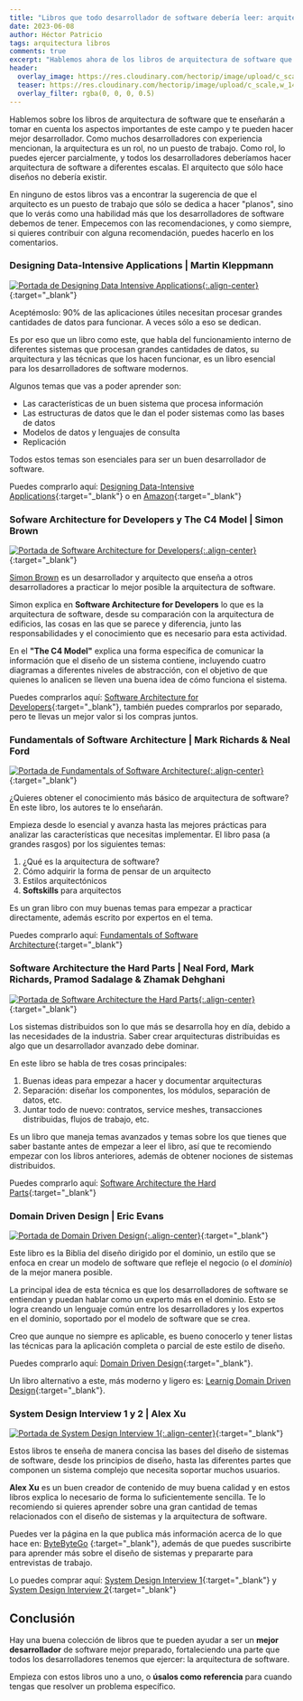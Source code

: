 ```yaml
---
title: "Libros que todo desarrollador de software debería leer: arquitectura"
date: 2023-06-08
author: Héctor Patricio
tags: arquitectura libros
comments: true
excerpt: "Hablemos ahora de los libros de arquitectura de software que te pueden ayudar a destacar en tu carrera como desarrollador de software."
header:
  overlay_image: https://res.cloudinary.com/hectorip/image/upload/c_scale,w_1400/v1639259084/markus-spiske-Y8R6_97_6Ps-unsplash_jlidn6.jpg
  teaser: https://res.cloudinary.com/hectorip/image/upload/c_scale,w_1400/v1639259084/markus-spiske-Y8R6_97_6Ps-unsplash_jlidn6.jpg
  overlay_filter: rgba(0, 0, 0, 0.5)
---
```


Hablemos sobre los libros de arquitectura de software que te enseñarán a tomar en cuenta los aspectos importantes de este campo y te pueden hacer mejor desarrollador. Como muchos desarrolladores con experiencia mencionan, la arquitectura es un rol, no un puesto de trabajo. Como rol, lo puedes ejercer parcialmente, y todos los desarrolladores deberíamos hacer arquitectura de software a diferentes escalas. El arquitecto que sólo hace diseños no debería existir.

En ninguno de estos libros vas a encontrar la sugerencia de que el arquitecto es un puesto de trabajo que sólo se dedica a hacer "planos", sino que lo verás como una habilidad más que los desarrolladores de software debemos de tener. Empecemos con las recomendaciones, y como siempre, si quieres contribuir con alguna recomendación, puedes hacerlo en los comentarios.

### Designing Data-Intensive Applications | Martin Kleppmann

[![Portada de Designing Data Intensive Applications](https://res.cloudinary.com/hectorip/image/upload/c_scale,w_400/v1685729621/Screen_Shot_2023-06-02_at_12.13.03_ws9bgp.png){:.align-center}](https://www.oreilly.com/library/view/designing-data-intensive-applications/9781491903063/){:target="_blank"}

Aceptémoslo: 90% de las aplicaciones útiles necesitan procesar grandes cantidades de datos para funcionar. A veces sólo a eso se dedican.

Es por eso que un libro como este, que habla del funcionamiento interno de diferentes sistemas que procesan grandes cantidades de datos, su arquitectura y las técnicas que los hacen funcionar, es un libro esencial para los desarrolladores de software modernos.

Algunos temas que vas a poder aprender son:

- Las características de un buen sistema que procesa información
- Las estructuras de datos que le dan el poder sistemas como las bases de datos
- Modelos de datos y lenguajes de consulta
- Replicación

Todos estos temas son esenciales para ser un buen desarrollador de software.

Puedes comprarlo aquí: [Designing Data-Intensive Applications](https://www.oreilly.com/library/view/designing-data-intensive-applications/9781491903063/){:target="_blank"} o en [Amazon](https://www.amazon.com.mx/Designing-Data-Intensive-Applications-Reliable-Maintainable/dp/1449373321){:target="_blank"}

### Sofware Architecture for Developers y The C4 Model | Simon Brown

[![Portada de Software Architecture for Developers](https://res.cloudinary.com/hectorip/image/upload/c_scale,w_400/v1685744265/s_hero2x_h5emvj.png){:.align-center}](https://softwarearchitecturefordevelopers.com/){:target="_blank"}

[Simon Brown](https://simonbrown.je/) es un desarrollador y arquitecto que enseña a otros desarrolladores a practicar lo mejor posible la arquitectura de software.

Simon explica en **Software Architecture for Developers** lo que es la arquitectura de software, desde su comparación con la arquitectura de edificios, las cosas en las que se parece y diferencia, junto las responsabilidades y el conocimiento que es necesario para esta actividad.

En el **"The C4 Model"** explica una forma específica de comunicar la información que el diseño de un sistema contiene, incluyendo cuatro diagramas a diferentes niveles de abstracción, con el objetivo de que quienes lo analicen se lleven una buena idea de cómo funciona el sistema.

Puedes comprarlos aquí: [Software Architecture for Developers](https://leanpub.com/b/software-architecture){:target="_blank"}, también puedes comprarlos por separado, pero te llevas un mejor valor si los compras juntos.


### Fundamentals of Software Architecture | Mark Richards & Neal Ford

[![Portada de Fundamentals of Software Architecture](https://res.cloudinary.com/hectorip/image/upload/c_scale,w_400/v1686180937/91HMsnYFsKL._AC_UF1000_1000_QL80__pyue4w.jpg){:.align-center}](https://www.oreilly.com/library/view/fundamentals-of-software/9781492043447/){:target="_blank"}

¿Quieres obtener el conocimiento más básico de arquitectura de software? En este libro, los autores te lo enseñarán.

Empieza desde lo esencial y avanza hasta las mejores prácticas para analizar las características que necesitas implementar. El libro pasa (a grandes rasgos) por los siguientes temas:

1. ¿Qué es la arquitectura de software?
2. Cómo adquirir la forma de pensar de un arquitecto
3. Estilos arquitectónicos
4. **Softskills** para arquitectos

Es un gran libro con muy buenas temas para empezar a practicar directamente, además escrito por expertos en el tema.

Puedes comprarlo aquí: [Fundamentals of Software Architecture](https://amzn.to/3MZqT4L){:target="_blank"}
### Software Architecture the Hard Parts | Neal Ford, Mark Richards, Pramod Sadalage & Zhamak Dehghani

[![Portada de Software Architecture the Hard Parts](https://res.cloudinary.com/hectorip/image/upload/c_scale,w_400/v1686178147/811EFOBsU7L._AC_UF1000_1000_QL80__prpedd.jpg){:.align-center}](https://www.oreilly.com/library/view/software-architecture-the/9781492086888/){:target="_blank"}

Los sistemas distribuidos son lo que más se desarrolla hoy en día, debido a las necesidades de la industria. Saber crear arquitecturas distribuidas es algo que un desarrollador avanzado debe dominar.

En este libro se habla de tres cosas principales:

1. Buenas ideas para empezar a hacer y documentar arquitecturas
2. Separación: diseñar los componentes, los módulos, separación de datos, etc.
3. Juntar todo de nuevo: contratos, service meshes, transacciones distribuidas, flujos de trabajo, etc.

Es un libro que maneja temas avanzados y temas sobre los que tienes que saber bastante antes de empezar a leer el libro, así que te recomiendo empezar con los libros anteriores, además de obtener nociones de sistemas distribuidos.

Puedes comprarlo aquí: [Software Architecture the Hard Parts](https://amzn.to/3MWLtTe){:target="_blank"}

### Domain Driven Design | Eric Evans

[![Portada de Domain Driven Design](https://res.cloudinary.com/hectorip/image/upload/c_scale,w_400/v1686285460/61aFldsgAmL._AC_UF1000_1000_QL80__telho9.jpg){:.align-center}](https://www.amazon.com.mx/Domain-Driven-Design-Tackling-Complexity-Software/dp/0321125215){:target="_blank"}

Este libro es la Biblia del diseño dirigido por el dominio, un estilo que se enfoca en crear un modelo de software que refleje el negocio (o el _dominio_) de la mejor manera posible.

La principal idea de esta técnica es que los desarrolladores de software se entiendan y puedan hablar como un experto más en el dominio. Esto se logra creando un lenguaje común entre los desarrolladores y los expertos en el dominio, soportado por el modelo de software que se crea.

Creo que aunque no siempre es aplicable, es bueno conocerlo y tener listas las técnicas para la aplicación completa o parcial de este estilo de diseño.

Puedes comprarlo aquí: [Domain Driven Design](https://amzn.to/3CgwaQx){:target="_blank"}.

Un libro alternativo a este, más moderno y ligero es: [Learnig Domain Driven Design](https://www.oreilly.com/library/view/learning-domain-driven-design/9781098100124/){:target="_blank"}.

### System Design Interview 1 y 2 | Alex Xu

[![Portada de System Design Interview 1](){:.align-center}](https://www.youtube.com/channel/UCZgt6AzoyjslHTC9dz0UoTw){:target="_blank"}

Estos libros te enseña de manera concisa las bases del diseño de sistemas de software, desde los principios de diseño, hasta las diferentes partes que componen un sistema complejo que necesita soportar muchos usuarios.

**Alex Xu** es un buen creador de contenido de muy buena calidad y en estos libros explica lo necesario de forma lo suficientemente sencilla. Te lo recomiendo si quieres aprender sobre una gran cantidad de temas relacionados con el diseño de sistemas y la arquitectura de software.

Puedes ver la página en la que publica más información acerca de lo que hace en: [ByteByteGo](https://bytebytego.com) {:target="_blank"}, además de que puedes suscribirte para aprender más sobre el diseño de sistemas y prepararte para entrevistas de trabajo.

Lo puedes comprar aquí: [System Design Interview 1](https://amzn.to/3qARtK1){:target="_blank"} y [System Design Interview 2](https://amzn.to/3J43CgP){:target="_blank"}

## Conclusión

Hay una buena colección de libros que te pueden ayudar a ser un **mejor desarrollador** de software mejor preparado, fortaleciendo una parte que todos los desarrolladores tenemos que ejercer: la arquitectura de software.

Empieza con estos libros uno a uno, o **úsalos como referencia** para cuando tengas que resolver un problema específico.

